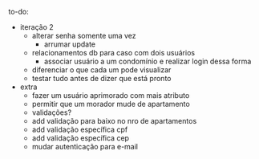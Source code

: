 to-do:
- iteração 2
	- alterar senha somente uma vez
		- arrumar update
	- relacionamentos db para caso com dois usuários
		- associar usuário a um condomínio e realizar login dessa forma
	- diferenciar o que cada um pode visualizar
	- testar tudo antes de dizer que está pronto
- extra
	- fazer um usuário aprimorado com mais atributo
	- permitir que um morador mude de apartamento
	- validações?
	- add validação para baixo no nro de apartamentos
	- add validação específica cpf
	- add validação específica cep
	- mudar autenticação para e-mail
